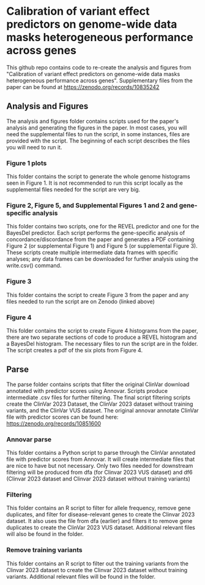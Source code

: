 # Calibration of variant effect predictors on genome-wide data masks heterogeneous performance across genes

  This github repo contains code to re-create the analysis and figures from "Calibration of variant effect predictors on genome-wide data masks heterogeneous performance across genes". 
  Supplementary files from the paper can be found at https://zenodo.org/records/10835242

## Analysis and Figures 

  The analysis and figures folder contains scripts used for the paper's analysis and generating the figures in the paper. In most cases, you will need the supplemental files to run the script, in some instances, files are provided with the script. The beginning of each script describes the files you will need to run it. 

  ### Figure 1 plots
  This folder contains the script to generate the whole genome histograms seen in Figure 1. It is not recommended to run this script locally as the supplemental files needed for the script are very big.

 ### Figure 2, Figure 5, and Supplemental Figures 1 and 2 and gene-specific analysis 

   This folder contains two scripts, one for the REVEL predictor and one for the BayesDel predictor. Each script performs the gene-specific analysis of concordance/discordance from the paper and generates a PDF containing Figure 2 (or supplemental Figure 1) and Figure 5 (or supplemental Figure 3). These scripts create multiple intermediate data frames with specific analyses; any data frames can be downloaded for further analysis using the write.csv() command. 

### Figure 3

  This folder contains the script to create Figure 3 from the paper and any files needed to run the script are on Zenodo (linked above)

### Figure 4 

  This folder contains the script to create Figure 4 histograms from the paper, there are two separate sections of code to produce a REVEL histogram and a BayesDel histogram. The necessary files to run the script are in the folder. The script creates a pdf of the six plots from Figure 4. 

## Parse

The parse folder contains scripts that filter the original ClinVar download annotated with predictor scores using Annovar. Scripts produce intermediate .csv files for further filtering. The final script filtering scripts create the ClinVar 2023 Dataset, the ClinVar 2023 dataset without training variants, and the ClinVar VUS dataset. The original annovar annotate ClinVar file with predictor scores can be found here: https://zenodo.org/records/10851600  

  ### Annovar parse
  
  This folder contains a Python script to parse through the ClinVar annotated file with predictor scores from Annovar. It will create intermediate files that are nice to have but not necessary. Only two files needed for downstream filtering will be produced from dfa (for Clinvar 2023 VUS dataset) and df6 (Clinvar 2023 dataset and Clinvar 2023 dataset without training variants)

### Filtering 

  This folder contains an R script to filter for allele frequency, remove gene duplicates, and filter for disease-relevant genes to create the Clinvar 2023 dataset. It also uses the file from dfa (earlier) and filters it to remove gene duplicates to create the ClinVar 2023 VUS dataset. Additional relevant files will also be found in the folder. 

### Remove training variants 

This folder contains an R script to filter out the training variants from the Clinvar 2023 dataset to create the Clinvar 2023 dataset without training variants. Additional relevant files will be found in the folder. 


   
